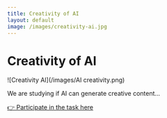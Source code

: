 ```yaml
---
title: Creativity of AI
layout: default
image: /images/creativity-ai.jpg
---
```


# Creativity of AI

![Creativity AI](/images/AI creativity.png)

We are studying if AI can generate creative content...

[👉 Participate in the task here](https://example.com/creativity-ai)
